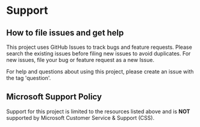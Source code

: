 # Support

## How to file issues and get help  

This project uses GitHub Issues to track bugs and feature requests. Please search the existing 
issues before filing new issues to avoid duplicates.  For new issues, file your bug or 
feature request as a new Issue.

For help and questions about using this project, please create an issue with the tag 'question'.

## Microsoft Support Policy  

Support for this project is limited to the resources listed above and is **NOT** supported by Microsoft Customer Service & Support (CSS).
